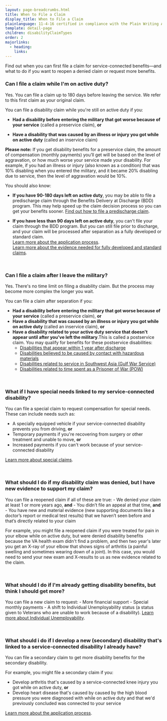 ```yaml
---
layout: page-breadcrumbs.html
title: When to File a Claim
display_title: When to File a Claim
plainlanguage: 11-4-16 certified in compliance with the Plain Writing Act
template: detail-page
children: disabilityClaimTypes
order: 2
majorlinks:
  - heading: 
    links:
---
```


<div class="va-introtext">

Find out when you can first file a claim for service-connected benefits—and what to do if you want to reopen a denied claim or request more benefits.

### Can I file a claim while I'm on active duty?

Yes. You can file a claim up to 180 days before leaving the service. We refer to this first claim as your original claim.

You can file a disability claim while you're still on active duty if you:

- **Had a disability before entering the military that got worse because of your service** (called a preservice claim), **or**

- **Have a disability that was caused by an illness or injury you got while on active duty** (called an inservice claim)

**Please note:** If you get disability benefits for a preservice claim, the amount of compensation (monthly payments) you’ll get will be based on the level of aggravation, or how much worse your service made your disability. For example, if you had an illness or injury (also known as a condition) that was 10% disabling when you entered the military, and it became 20% disabling due to service, then the level of aggravation would be 10%.

You should also know:

- **If you have 90-180 days left on active duty**, you may be able to file a predischarge claim through the Benefits Delivery at Discharge (BDD) program. This may help speed up the claim decision process so you can get your benefits sooner. [Find out how to file a predischarge claim](/disability-benefits/apply/claim-types/predischarge-claim).

- **If you have less than 90 days left on active duty**, you can't file your claim through the BDD program. But you can still file prior to discharge, and your claim will be processed after separation as a fully developed or standard claim.</br>
[Learn more about the application process](/disability-benefits/apply/).</br>
[Learn more about the evidence needed for fully developed and standard claims](/disability-benefits/apply/evidence/).

<br>

### Can I file a claim after I leave the military?

Yes. There's no time limit on filing a disability claim. But the process may become more complex the longer you wait.

You can file a claim after separation if you:
- **Had a disability before entering the military that got worse because of your service** (called a preservice claim), **or**
- **Have a disability that was caused by an illness or injury you got while on active duty** (called an inservice claim), **or**
- **Have a disability related to your active duty service that doesn't appear until after you've left the military**.This is called a postservice claim. You may qualify for benefits for these postservice disabilities:</br>
  - [Disabilities that appear within 1 year after discharge](/disability-benefits/apply/one-year/)</br>
  - [Disabilities believed to be caused by contact with hazardous materials](/disability-benefits/conditions/exposure-to-hazardous-materials/)</br>
  - [Disabilities related to service in Southwest Asia (Gulf War Service)](/disability-benefits/conditions/exposure-to-hazardous-materials/gulf-war-illness/)</br>
  - [Disabilities related to time spent as a Prisoner of War (POW)](https://www.vets.gov/disability-benefits/conditions/pow/)
<br>

### What if I have special needs linked to my service-connected disability?

You can file a special claim to request compensation for special needs. These can include needs such as:
- A specially equipped vehicle if your service-connected disability prevents you from driving, **or**
- Temporary payments if you're recovering from surgery or other treatment and unable to move, **or**
- Increased payments if you can't work because of your service-connected disability

[Learn more about special claims](/disability-benefits/conditions/special-claims/).

<br>

### What should I do if my disability claim was denied, but I have new evidence to support my claim?

You can file a reopened claim if all of these are true:
    - We denied your claim at least 1 or more years ago, **and**
    - You didn’t file an appeal at that time, **and**
    - You have new and material evidence (new supporting documents like a doctor’s report or medical test results) that we haven’t seen before and that’s directly related to your claim

For example, you might file a reopened claim if you were treated for pain in your elbow while on active duty, but were denied disability benefits because the VA health exam didn't find a problem, and then two year's later you get an X-ray of your elbow that shows signs of arthritis (a painful swelling and sometimes wearing down of a joint). In this case, you would need to send your new exam and X-results to us as new evidence related to the claim.

<br>

### What should I do if I'm already getting disability benefits, but think I should get more?

You can file a new claim to request:
    - More financial support
    - Special monthly payments
    - A shift to Individual Unemployability status (a status given to Veterans who are unable to work because of a disability). [Learn more about Individual Unemployability](https://www.vets.gov/disability-benefits/conditions/special-claims/individual-unemployability/).

<br>

### What should i do if I develop a new (secondary) disability that's linked to a service-connected disability I already have?

You can file a secondary claim to get more disability benefits for the secondary disability. 

For example, you might file a secondary claim if you:
- Develop arthritis that's caused by a service-connected knee injury you got while on active duty, **or**
- Develop heart disease that's caused by caused by the high blood pressure you were diagnosed with while on active duty and that we'd previously concluded was connected to your service

[Learn more about the application process](/disability/apply/).
